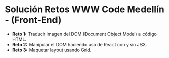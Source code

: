 # Solución Retos WWW Code Medellín - (Front-End)

-   **Reto 1:** Traducir imagen del DOM (Document Object Model) a código HTML.
-   **Reto 2:** Manipular el DOM haciendo uso de React con y sin JSX.
-   **Reto 3:** Maquetar layout usando Grid.